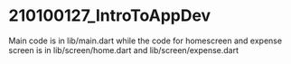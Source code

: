 # 210100127_IntroToAppDev

Main code is in lib/main.dart while the code for homescreen and expense screen is in lib/screen/home.dart and lib/screen/expense.dart

